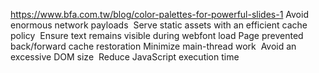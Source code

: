 https://www.bfa.com.tw/blog/color-palettes-for-powerful-slides-1
Avoid enormous network payloads 
Serve static assets with an efficient cache policy 
Ensure text remains visible during webfont load
Page prevented back/forward cache restoration
Minimize main-thread work 
Avoid an excessive DOM size 
Reduce JavaScript execution time 
